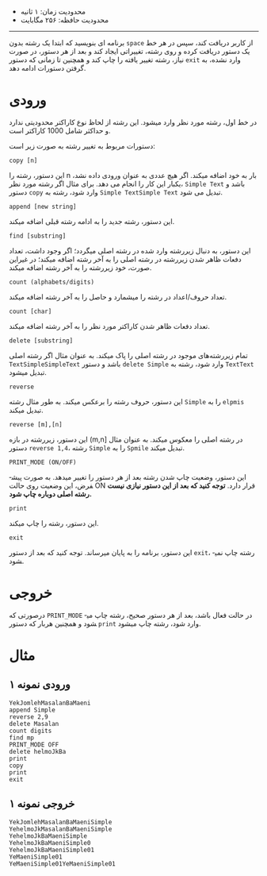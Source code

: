 + محدودیت زمان: ۱ ثانیه
+ محدودیت حافظه: ۲۵۶ مگابایت

----------
برنامه­ ای بنویسید که ابتدا یک رشته بدون `space` از کاربر دریافت کند، سپس در هر خط یک دستور دریافت کرده و روی رشته، تغییراتی ایجاد کند و بعد از هر دستور، در صورت نیاز، رشته تغییر یافته را چاپ کند و همچنین تا زمانی که دستور `exit` وارد نشده، به گرفتن دستورات ادامه دهد. 

# ورودی

در خط اول، رشته مورد نظر وارد می­شود. این رشته از لحاظ نوع کاراکتر محدودیتی ندارد و حداکثر شامل 1000 کاراکتر است.

دستورات مربوط به تغییر رشته به ­صورت زیر است:

    copy [n]
این دستور، رشته را n بار به خود اضافه می­کند. اگر هیچ عددی به عنوان ورودی داده نشد، یک­بار این کار را انجام می دهد. برای مثال اگر رشته مورد نظر، `Simple Text` باشد و دستور `copy` وارد شود، رشته به
 `Simple TextSimple Text` تبدیل می­ شود.

    append [new string]

این دستور، رشته جدید را به ادامه رشته قبلی اضافه می­کند.

    find [substring]

این دستور، به دنبال زیررشته وارد شده در رشته اصلی می­گردد؛ اگر وجود داشت، تعداد دفعات ظاهر شدن زیررشته در رشته اصلی را به آخر رشته اضافه می­کند؛ در غیر­این صورت، خود زیررشته را به آخر رشته اضافه می­کند.

    count (alphabets/digits)

تعداد حروف/اعداد در رشته را می­شمارد و حاصل را به آخر رشته اضافه می­کند.

    count [char]

تعداد دفعات ظاهر شدن کاراکتر مورد نظر را به آخر رشته اضافه می­کند.

    delete [substring]

تمام زیررشته­‌های موجود در رشته اصلی را پاک می­کند. به عنوان مثال اگر رشته اصلی `TextSimpleSimpleText` باشد و دستور `delete Simple` وارد شود، رشته به `TextText` تبدیل می­شود.

    reverse

این دستور، حروف رشته را برعکس می­کند. به طور مثال رشته `Simple` را به `elpmis` تبدیل می­کند.

    reverse [m],[n]

این دستور، زیررشته در بازه (m,n] در رشته اصلی را معکوس می­کند. به عنوان مثال دستور `reverse 1,4`، رشته `Simple` را به `Spmile` تبدیل می­کند.

    PRINT_MODE (ON/OFF)

این دستور، وضعیت چاپ شدن رشته بعد از هر دستور را تغییر می­دهد. به صورت پیش­فرض، این وضعیت روی حالت ON قرار دارد. **توجه کنید که بعد از این دستور نیازی نیست رشته اصلی دوباره چاپ شود.**

    print

این دستور، رشته را چاپ می­کند.

    exit

این دستور، برنامه را به پایان می­رساند. توجه کنید که بعد از دستور `exit`، رشته چاپ نمی­شود.

# خروجی

در­صورتی که `PRINT_MODE` در حالت فعال باشد، بعد از هر دستور صحیح، رشته چاپ می­شود و همچنین هربار که دستور `print` وارد شود، رشته چاپ می­شود.

# مثال

## ورودی نمونه ۱

```
YekJomlehMasalanBaMaeni
append Simple
reverse 2,9
delete Masalan
count digits
find mp
PRINT_MODE OFF
delete helmoJkBa
print
copy
print
exit
```

## خروجی نمونه ۱

```
YekJomlehMasalanBaMaeniSimple
YehelmoJkMasalanBaMaeniSimple
YehelmoJkBaMaeniSimple
YehelmoJkBaMaeniSimple0
YehelmoJkBaMaeniSimple01
YeMaeniSimple01
YeMaeniSimple01YeMaeniSimple01
```